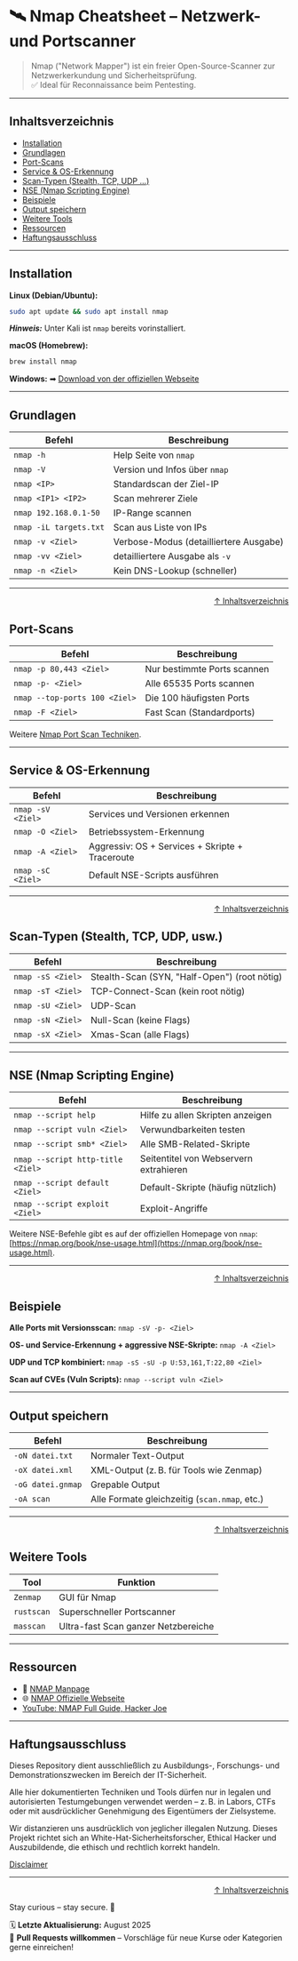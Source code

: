 # 🛰️ Nmap Cheatsheet – Netzwerk- und Portscanner

> Nmap ("Network Mapper") ist ein freier Open-Source-Scanner zur Netzwerkerkundung und Sicherheitsprüfung.  
> ✅ Ideal für Reconnaissance beim Pentesting.


---

## Inhaltsverzeichnis
- [Installation](#installation)
- [Grundlagen](#grundlagen)
- [Port-Scans](#port-scans)
- [Service & OS-Erkennung](#service--os-erkennung)
- [Scan-Typen (Stealth, TCP, UDP …)](#scan-typen-stealth-tcp-udp-usw)
- [NSE (Nmap Scripting Engine)](#nse-nmap-scripting-engine)
- [Beispiele](#beispiele)
- [Output speichern](#output-speichern)
- [Weitere Tools](#weitere-tools)
- [Ressourcen](#ressourcen)
- [Haftungsausschluss](#haftungsausschluss)


---

## Installation

**Linux (Debian/Ubuntu):**
```bash
sudo apt update && sudo apt install nmap
```

***Hinweis:*** Unter Kali ist `nmap` bereits vorinstalliert.

**macOS (Homebrew):**
```bash
brew install nmap
```
**Windows:**
➡ [Download von der offiziellen Webseite](https://nmap.org/download.html)

---

## Grundlagen

| Befehl                 | Beschreibung                           |
| ---------------------- | -------------------------------------- |
| `nmap -h`              | Help Seite von `nmap`                  |
| `nmap -V`              | Version und Infos über `nmap`          |
| `nmap <IP>`            | Standardscan der Ziel-IP               |
| `nmap <IP1> <IP2>`     | Scan mehrerer Ziele                    |
| `nmap 192.168.0.1-50`  | IP-Range scannen                       |
| `nmap -iL targets.txt` | Scan aus Liste von IPs                 |
| `nmap -v <Ziel>`       | Verbose-Modus (detailliertere Ausgabe) |
| `nmap -vv <Ziel>`      | detailliertere Ausgabe als `-v`        |
| `nmap -n <Ziel>`       | Kein DNS-Lookup (schneller)            |

---

<div align=right>

[↑ Inhaltsverzeichnis](#inhaltsverzeichnis)

</div>

## Port-Scans

| Befehl                        | Beschreibung                |
| ----------------------------- | --------------------------- |
| `nmap -p 80,443 <Ziel>`       | Nur bestimmte Ports scannen |
| `nmap -p- <Ziel>`             | Alle 65535 Ports scannen    |
| `nmap --top-ports 100 <Ziel>` | Die 100 häufigsten Ports    |
| `nmap -F <Ziel>`              | Fast Scan (Standardports)   |

Weitere [Nmap Port Scan Techniken](https://nmap.org/book/man-port-scanning-techniques.html).

---

## Service & OS-Erkennung

| Befehl            | Beschreibung                                    |
| ----------------- | ----------------------------------------------- |
| `nmap -sV <Ziel>` | Services und Versionen erkennen                 |
| `nmap -O <Ziel>`  | Betriebssystem-Erkennung                        |
| `nmap -A <Ziel>`  | Aggressiv: OS + Services + Skripte + Traceroute |
| `nmap -sC <Ziel>` | Default NSE-Scripts ausführen                   |

---

<div align=right>

[↑ Inhaltsverzeichnis](#inhaltsverzeichnis)

</div>

## Scan-Typen (Stealth, TCP, UDP, usw.)

| Befehl            | Beschreibung                                 |
| ----------------- | -------------------------------------------- |
| `nmap -sS <Ziel>` | Stealth-Scan (SYN, "Half-Open") (root nötig) |
| `nmap -sT <Ziel>` | TCP-Connect-Scan (kein root nötig)           |
| `nmap -sU <Ziel>` | UDP-Scan                                     |
| `nmap -sN <Ziel>` | Null-Scan (keine Flags)                      |
| `nmap -sX <Ziel>` | Xmas-Scan (alle Flags)                       |

---

## NSE (Nmap Scripting Engine)

| Befehl                            | Beschreibung                           |
| --------------------------------- | -------------------------------------- |
| `nmap --script help`              | Hilfe zu allen Skripten anzeigen       |
| `nmap --script vuln <Ziel>`       | Verwundbarkeiten testen                |
| `nmap --script smb* <Ziel>`       | Alle SMB-Related-Skripte               |
| `nmap --script http-title <Ziel>` | Seitentitel von Webservern extrahieren |
| `nmap --script default <Ziel>`    | Default-Skripte (häufig nützlich)      |
| `nmap --script exploit <Ziel>`    | Exploit-Angriffe                       |

Weitere NSE-Befehle gibt es auf der offiziellen Homepage von `nmap`: [https://nmap.org/book/nse-usage.html](https://nmap.org/book/nse-usage.html).

---

<div align=right>

[↑ Inhaltsverzeichnis](#inhaltsverzeichnis)

</div>

## Beispiele

**Alle Ports mit Versionsscan:**
`nmap -sV -p- <Ziel>`

**OS- und Service-Erkennung + aggressive NSE-Skripte:**
`nmap -A <Ziel>`

**UDP und TCP kombiniert:**
`nmap -sS -sU -p U:53,161,T:22,80 <Ziel>`

**Scan auf CVEs (Vuln Scripts):**
`nmap --script vuln <Ziel>`

---

## Output speichern

| Befehl            | Beschreibung                                  |
| ----------------- | --------------------------------------------- |
| `-oN datei.txt`   | Normaler Text-Output                          |
| `-oX datei.xml`   | XML-Output (z. B. für Tools wie Zenmap)       |
| `-oG datei.gnmap` | Grepable Output                               |
| `-oA scan`        | Alle Formate gleichzeitig (`scan.nmap`, etc.) |

---

<div align=right>

[↑ Inhaltsverzeichnis](#inhaltsverzeichnis)

</div>

## Weitere Tools

| Tool       | Funktion                            |
| ---------- | ----------------------------------- |
| `Zenmap`   | GUI für Nmap                        |
| `rustscan` | Superschneller Portscanner          |
| `masscan`  | Ultra-fast Scan ganzer Netzbereiche |

---

## Ressourcen

- 🔗 [NMAP Manpage](https://nmap.org/book/man.html)
- 🌐 [NMAP Offizielle Webseite](https://nmap.org/)
- [YouTube: NMAP Full Guide, Hacker Joe](https://www.youtube.com/watch?v=JHAMj2vN2oU)

---

## Haftungsausschluss

Dieses Repository dient ausschließlich zu Ausbildungs-, Forschungs- und Demonstrationszwecken im Bereich der IT-Sicherheit.

Alle hier dokumentierten Techniken und Tools dürfen nur in legalen und autorisierten Testumgebungen verwendet werden – z. B. in Labors, CTFs oder mit ausdrücklicher Genehmigung des Eigentümers der Zielsysteme.

Wir distanzieren uns ausdrücklich von jeglicher illegalen Nutzung.
Dieses Projekt richtet sich an White-Hat-Sicherheitsforscher, Ethical Hacker und Auszubildende, die ethisch und rechtlich korrekt handeln.

[Disclaimer](/00-disclaimer/disclaimer.md)

--- 

<div align=right>

[↑ Inhaltsverzeichnis](#inhaltsverzeichnis)

</div>

Stay curious – stay secure. 🔐

🗓️ **Letzte Aktualisierung:** August 2025  
🤝 **Pull Requests willkommen** – Vorschläge für neue Kurse oder Kategorien gerne einreichen!